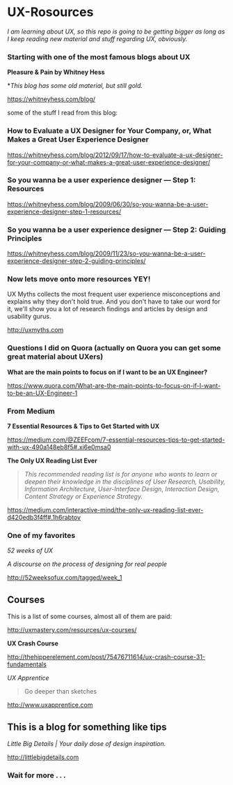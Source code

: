 # UX-Rosources

*I am learning about UX, so this repo is going to be getting bigger as long as I keep reading new material and stuff regarding UX, obviously.*

### Starting with one of the most famous blogs about UX

**Pleasure & Pain by Whitney Hess**

**This blog has some old material, but still gold.*

https://whitneyhess.com/blog/

some of the stuff I read from this blog:

### How to Evaluate a UX Designer for Your Company, or, What Makes a Great User Experience Designer

https://whitneyhess.com/blog/2012/09/17/how-to-evaluate-a-ux-designer-for-your-company-or-what-makes-a-great-user-experience-designer/

### So you wanna be a user experience designer — Step 1: Resources

https://whitneyhess.com/blog/2009/06/30/so-you-wanna-be-a-user-experience-designer-step-1-resources/

### So you wanna be a user experience designer — Step 2: Guiding Principles

https://whitneyhess.com/blog/2009/11/23/so-you-wanna-be-a-user-experience-designer-step-2-guiding-principles/

### Now lets move onto more resources **YEY!**

UX Myths collects the most frequent user experience misconceptions and explains why they don't hold true. And you don't have to take our word for it, we'll show you a lot of research findings and articles by design and usability gurus.

http://uxmyths.com

### Questions I did on Quora (actually on Quora you can get some great material about UXers)

**What are the main points to focus on if I want to be an UX Engineer?**

https://www.quora.com/What-are-the-main-points-to-focus-on-if-I-want-to-be-an-UX-Engineer-1

### From Medium 

**7 Essential Resources & Tips to Get Started with UX**

https://medium.com/@ZEEFcom/7-essential-resources-tips-to-get-started-with-ux-490a148eb8f5#.xi6e0msa0

**The Only UX Reading List Ever**

>*This recommended reading list is for anyone who wants to learn or deepen their knowledge in the disciplines of User Research, Usability, Information Architecture, User-Interface Design, Interaction Design, Content Strategy or Experience Strategy.*

https://medium.com/interactive-mind/the-only-ux-reading-list-ever-d420edb3f4ff#.1h6rabtov

### One of my favorites

*52 weeks of UX*

*A discourse on the process of designing for real people*

http://52weeksofux.com/tagged/week_1

## Courses

This is a list of some courses, almost all of them are paid:

http://uxmastery.com/resources/ux-courses/

**UX Crash Course**

http://thehipperelement.com/post/75476711614/ux-crash-course-31-fundamentals

*UX Apprentice*

>Go deeper than sketches

http://www.uxapprentice.com

## This is a blog for something like tips

*Little Big Details | Your daily dose of design inspiration.*

http://littlebigdetails.com

### Wait for more . . .
